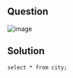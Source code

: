 ## Question
![image](https://user-images.githubusercontent.com/68887544/187087941-7a5a5cf9-17d4-40bb-be5b-13103873bdc9.png)


## Solution

```
select * from city;
```
